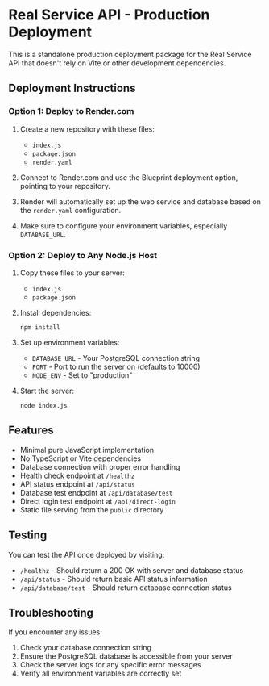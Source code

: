 # Real Service API - Production Deployment

This is a standalone production deployment package for the Real Service API that doesn't rely on Vite or other development dependencies.

## Deployment Instructions

### Option 1: Deploy to Render.com

1. Create a new repository with these files:
   - `index.js`
   - `package.json`
   - `render.yaml`

2. Connect to Render.com and use the Blueprint deployment option, pointing to your repository.

3. Render will automatically set up the web service and database based on the `render.yaml` configuration.

4. Make sure to configure your environment variables, especially `DATABASE_URL`.

### Option 2: Deploy to Any Node.js Host

1. Copy these files to your server:
   - `index.js`
   - `package.json`

2. Install dependencies:
   ```
   npm install
   ```

3. Set up environment variables:
   - `DATABASE_URL` - Your PostgreSQL connection string
   - `PORT` - Port to run the server on (defaults to 10000)
   - `NODE_ENV` - Set to "production"

4. Start the server:
   ```
   node index.js
   ```

## Features

- Minimal pure JavaScript implementation
- No TypeScript or Vite dependencies
- Database connection with proper error handling
- Health check endpoint at `/healthz`
- API status endpoint at `/api/status`
- Database test endpoint at `/api/database/test`
- Direct login test endpoint at `/api/direct-login`
- Static file serving from the `public` directory

## Testing

You can test the API once deployed by visiting:

- `/healthz` - Should return a 200 OK with server and database status
- `/api/status` - Should return basic API status information
- `/api/database/test` - Should return database connection status

## Troubleshooting

If you encounter any issues:

1. Check your database connection string
2. Ensure the PostgreSQL database is accessible from your server
3. Check the server logs for any specific error messages
4. Verify all environment variables are correctly set